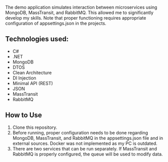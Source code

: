The demo application simulates interaction between microservices using MongoDB, MassTransit, and RabbitMQ. This allowed me to significantly develop my skills. Note that proper functioning requires appropriate configuration of appsettings.json in the projects.

## Technologies used:
* C#
* .NET
* MongoDB
* DTOS
* Clean Architecture
* DI Injection
* Minimal API (REST)
* JSON
* MassTransit
* RabbitMQ

## How to Use
1. Clone this repository.
2. Before running, proper configuration needs to be done regarding MongoDB, MassTransit, and RabbitMQ in the appsettings.json file and in external sources. Docker was not implemented as my PC is outdated.
3. There are two services that can be run separately. If MassTransit and RabbitMQ is properly configured, the queue will be used to modify data.

